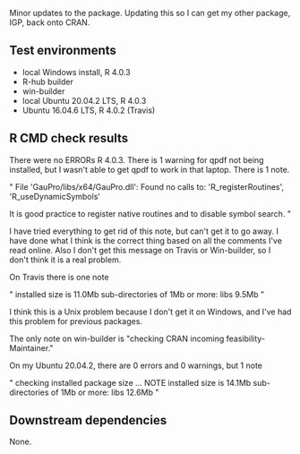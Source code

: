 Minor updates to the package.
Updating this so I can get my other package, IGP,
back onto CRAN.

## Test environments
* local Windows install, R 4.0.3
* R-hub builder
* win-builder
* local Ubuntu 20.04.2 LTS, R 4.0.3
* Ubuntu 16.04.6 LTS, R 4.0.2 (Travis)

## R CMD check results
There were no ERRORs R 4.0.3.
There is 1 warning for qpdf not being installed, but I wasn't able to get
qpdf to work in that laptop.
There is 1 note.

"
File 'GauPro/libs/x64/GauPro.dll':
  Found no calls to: 'R_registerRoutines', 'R_useDynamicSymbols'

It is good practice to register native routines and to disable symbol
search.
"

I have tried everything to get rid of this note,
but can't get it to go away.
I have done what I think is the correct thing
based on all the comments I've read online.
Also I don't get this message on Travis or Win-builder,
so I don't think it is a real problem.

On Travis there is one note

"
installed size is 11.0Mb
  sub-directories of 1Mb or more:
    libs   9.5Mb
"

I think this is a Unix problem because I don't get it on Windows,
and I've had this problem for previous packages.

The only note on win-builder is 
"checking CRAN incoming feasibility- Maintainer."

On my Ubuntu 20.04.2, there are 0 errors and 0 warnings, but 1 note

"
checking installed package size ... NOTE
    installed size is 14.1Mb
    sub-directories of 1Mb or more:
      libs  12.6Mb
"

## Downstream dependencies

None.

